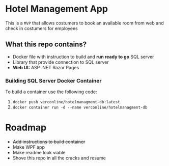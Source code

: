# Hotel Management App
This is a `MVP` that allows costumers to book an available room 
from web and check in costumers for employees


## What this repo contains?
* Docker file with instruction to build and **run ready to go** SQL server
* Library that provide connection to SQL server
* **Web UI:** ASP .NET Razor Pages

### Building SQL Server Docker Container
To build a container use the following code: <br/>
1. `docker push verconline/hotelmanagment-db:latest` <br/>
2. `docker container run -d --name verconline/hotelmanagment-db`

# Roadmap
* ~~Add instructions to build container~~
* Make WPF app
* Make readme look viable
* Shove this repo in all the cracks and resume
